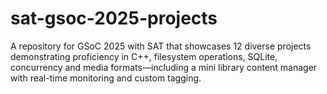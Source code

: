 # sat-gsoc-2025-projects
A repository for GSoC 2025 with SAT that showcases 12 diverse projects demonstrating proficiency in C++, filesystem operations, SQLite, concurrency and media formats—including a mini library content manager with real-time monitoring and custom tagging.
